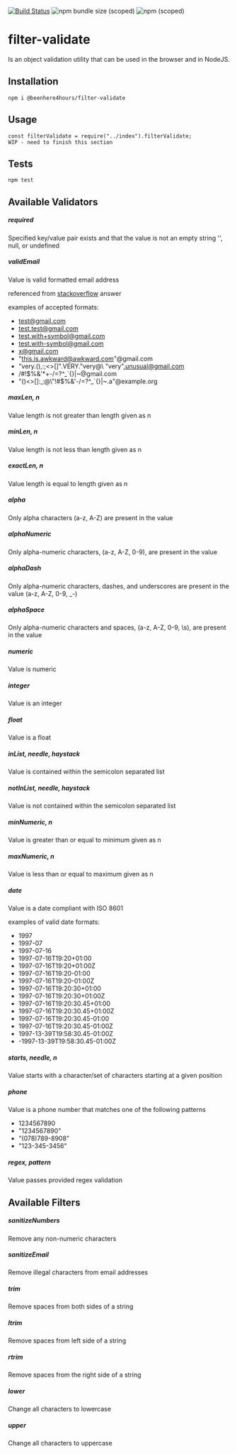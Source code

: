 [![Build Status](https://travis-ci.org/beenhere4hours/filter-validate.svg?branch=master)](https://travis-ci.org/beenhere4hours/filter-validate)
![npm bundle size (scoped)](https://img.shields.io/bundlephobia/min/@beenhere4hours/filter-validate)
![npm (scoped)](https://img.shields.io/npm/v/@beenhere4hours/filter-validate)


filter-validate
=====
Is an object validation utility that can be used in the browser and in NodeJS.

## Installation
`npm i @beenhere4hours/filter-validate`

## Usage

```
const filterValidate = require("../index").filterValidate;
WIP - need to finish this section
```

## Tests

  `npm test`
  
## Available Validators
##### required
Specified key/value pair exists and that the value is not an empty string '', null, or undefined

##### validEmail
Value is valid formatted email address

referenced from [stackoverflow](https://stackoverflow.com/a/14075810/1439955) answer

examples of accepted formats:
* test@gmail.com
* test.test@gmail.com
* test.with+symbol@gmail.com
* test.with-symbol@gmail.com
* x@gmail.com
* "this.is.awkward@awkward.com"@gmail.com
* "very.(),:;<>[]\".VERY.\"very@\ \"very\".unusual@gmail.com
* /#!$%&'*+-/=?^_`{}|~@gmail.com
* "()<>[]:,;@\\"!#$%&'-/=?^_`{}|~.a"@example.org

##### maxLen, n
Value length is not greater than length given as n

##### minLen, n
Value length is not less than length given as n

##### exactLen, n
Value length is equal to length given as n

##### alpha
Only alpha characters (a-z, A-Z) are present in the value

##### alphaNumeric
Only alpha-numeric characters, (a-z, A-Z, 0-9), are present in the value

##### alphaDash
Only alpha-numeric characters, dashes, and underscores are present in the value (a-z, A-Z, 0-9, _-)

##### alphaSpace
Only alpha-numeric characters and spaces, (a-z, A-Z, 0-9, \s), are present in the value

##### numeric
Value is numeric

##### integer
Value is an integer

##### float
Value is a float

##### inList, needle, haystack
Value is contained within the semicolon separated list

##### notInList, needle, haystack
Value is not contained within the semicolon separated list

##### minNumeric, n
Value is greater than or equal to minimum given as n

##### maxNumeric, n
Value is less than or equal to maximum given as n

##### date
Value is a date compliant with ISO 8601

examples of valid date formats:
* 1997
* 1997-07
* 1997-07-16
* 1997-07-16T19:20+01:00
* 1997-07-16T19:20+01:00Z
* 1997-07-16T19:20-01:00
* 1997-07-16T19:20-01:00Z
* 1997-07-16T19:20:30+01:00
* 1997-07-16T19:20:30+01:00Z
* 1997-07-16T19:20:30.45+01:00
* 1997-07-16T19:20:30.45+01:00Z
* 1997-07-16T19:20:30.45-01:00
* 1997-07-16T19:20:30.45-01:00Z
* 1997-13-39T19:58:30.45-01:00Z
* -1997-13-39T19:58:30.45-01:00Z

##### starts, needle, n
Value starts with a character/set of characters starting at a given position

##### phone
Value is a phone number that matches one of the following patterns
* 1234567890
* "1234567890"
* "(078)789-8908"
* "123-345-3456"

##### regex, pattern
Value passes provided regex validation

## Available Filters

##### sanitizeNumbers
Remove any non-numeric characters

##### sanitizeEmail
Remove illegal characters from email addresses

##### trim
Remove spaces from both sides of a string

##### ltrim
Remove spaces from left side of a string

##### rtrim
Remove spaces from the right side of a string

##### lower
Change all characters to lowercase

##### upper
Change all characters to uppercase
